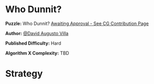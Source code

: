 # Who Dunnit?

__Puzzle:__ Who Dunnit? [Awaiting Approval - See CG Contribution Page](https://www.codingame.com/contribute/community)

__Author:__ [@David Augusto Villa](https://www.codingame.com/profile/455d71552aef838a0c75b7617e2d22d41768324)

__Published Difficulty:__ Hard

__Algorithm X Complexity:__ TBD

# Strategy

